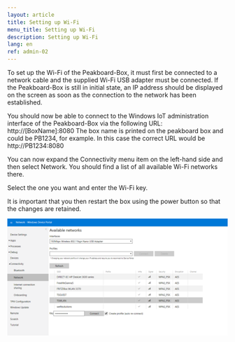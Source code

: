 ```yaml
---
layout: article
title: Setting up Wi-Fi
menu_title: Setting up Wi-Fi
description: Setting up Wi-Fi
lang: en
ref: admin-02
---
```


To set up the Wi-Fi of the Peakboard-Box, it must first be connected to a network cable and the supplied Wi-Fi USB adapter must be connected.
If the Peakboard-Box is still in initial state, an IP address should be displayed on the screen as soon as the connection to the network has been established.

You should now be able to connect to the Windows IoT administration interface of the Peakboard-Box via the following URL:
http://[BoxName]:8080 
The box name is printed on the peakboard box and could be PB1234, for example.
In this case the correct URL would be http://PB1234:8080

You can now expand the Connectivity menu item on the left-hand side and then select Network.
You should find a list of all available Wi-Fi networks there.

Select the one you want and enter the Wi-Fi key.

It is important that you then restart the box using the power button so that the changes are retained.

![image_1](/assets/images/admin/install/MiscAdministration01.png)
